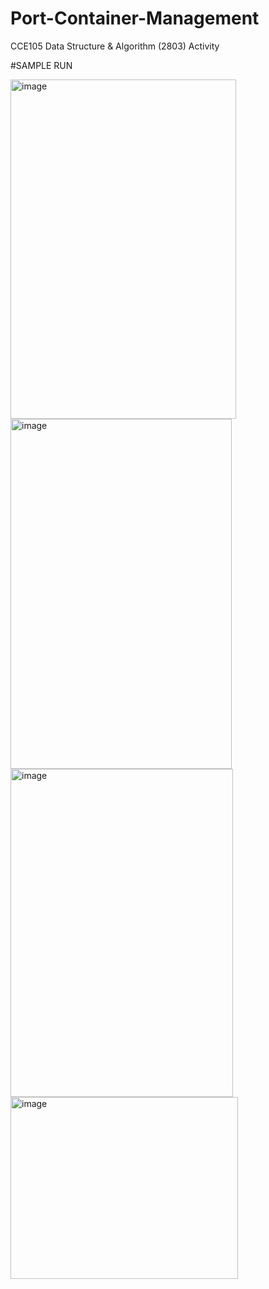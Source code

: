 # Port-Container-Management
CCE105 Data Structure &amp; Algorithm (2803) Activity 

#SAMPLE RUN


<img width="361" height="543" alt="image" src="https://github.com/user-attachments/assets/a69a7866-409b-4dca-89b1-42fea891cbaf" />




<img width="354" height="560" alt="image" src="https://github.com/user-attachments/assets/e145c0c0-6271-4b33-afcc-92bf2448c291" />




<img width="356" height="525" alt="image" src="https://github.com/user-attachments/assets/6b6dda93-4735-490d-b6ce-237ec3095db7" />




<img width="364" height="291" alt="image" src="https://github.com/user-attachments/assets/7595ad12-3792-4345-a0bb-1f4081d6de20" />


